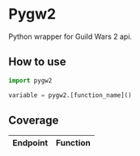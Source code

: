 # Pygw2
Python wrapper for Guild Wars 2 api.

## How to use

```python
import pygw2

variable = pygw2.[function_name]()
```

## Coverage
|Endpoint|Function|
|--------|--------|